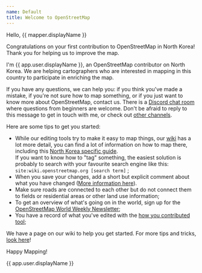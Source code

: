 ```yaml
---
name: Default
title: Welcome to OpenStreetMap
---
```


Hello, {{ mapper.displayName }}

Congratulations on your first contribution to OpenStreetMap in North Korea! Thank you for helping us to improve the map.

I'm {{ app.user.displayName }}, an OpenStreetMap contributor on North Korea. We are helping cartographers who are interested in mapping in this country to participate in enriching the map. 

If you have any questions, we can help you: if you think you've made a mistake, if you're not sure how to map something, or if you just want to know more about OpenStreetMap, contact us. There is a [Discord chat room](https://discord.gg/q6HnfNZ) where questions from beginners are welcome. Don't be afraid to reply to this message to get in touch with me, or check out [other channels]( https://wiki.openstreetmap.org/wiki/North_Korea_Mapping_Guide#Community).

Here are some tips to get you started:

* While our editing tools try to make it easy to map things, our [wiki](https://wiki.openstreetmap.org/wiki/) has a lot more detail, you can find a lot of information on how to map there, including this [North Korea specific guide](https://wiki.openstreetmap.org/wiki/North_Korea_Mapping_Guide).  
If you want to know how to "tag" something, the easiest solution is probably to search with your favourite search engine like this: `site:wiki.openstreetmap.org [search term]` ;
* When you save your changes, add a short but explicit comment about what you have changed ([More information here]( https://wiki.openstreetmap.org/wiki/Good_changeset_comments)).
* Make sure roads are connected to each other but do not connect them to fields or residential areas or other land use information;
* To get an overview of what's going on in the world, sign up for the [OpenStreetMap World Weekly Newsletter](https://weeklyosm.eu/en/);
* You have a record of what you've edited with the [how you contributed tool](https://hdyc.neis-one.org/);

We have a page on our wiki to help you get started. For more tips and tricks, [look here](https://wiki.openstreetmap.org/wiki/Beginners%27_guide)!

Happy Mapping!

{{ app.user.displayName }}
